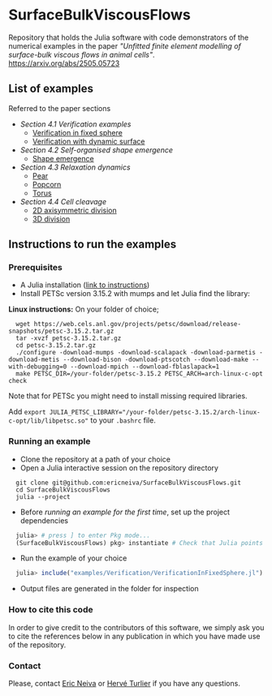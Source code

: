 # SurfaceBulkViscousFlows

Repository that holds the Julia software with code demonstrators of the numerical examples in the paper _"Unfitted finite element modelling of surface-bulk viscous flows in animal cells"_. https://arxiv.org/abs/2505.05723

## List of examples

Referred to the paper sections

- _Section 4.1 Verification examples_
  - [Verification in fixed sphere](examples/Verification/VerificationInFixedSphere.jl)
  - [Verification with dynamic surface](examples/Verification/VerificationWithDynamicSurface.jl)
- _Section 4.2 Self-organised shape emergence_
  - [Shape emergence](examples/ShapeEmergence/ShapeEmergence.jl)
- _Section 4.3 Relaxation dynamics_
  - [Pear](examples/RelaxationDynamics/Pear.jl)
  - [Popcorn](examples/RelaxationDynamics/Popcorn.jl)
  - [Torus](examples/RelaxationDynamics/Torus.jl)
- _Section 4.4 Cell cleavage_
  - [2D axisymmetric division](examples/CellCleavage/2DAxisymmetricCleavage.jl)
  - [3D division](examples/CellCleavage/3DCleavage.jl)

## Instructions to run the examples

### Prerequisites

  - A Julia installation ([link to instructions](https://julialang.org/install/))
  - Install PETSc version 3.15.2 with mumps and let Julia find the library:

**Linux instructions:** On your folder of choice;

```shell
  wget https://web.cels.anl.gov/projects/petsc/download/release-snapshots/petsc-3.15.2.tar.gz
  tar -xvzf petsc-3.15.2.tar.gz
  cd petsc-3.15.2.tar.gz
  ./configure -download-mumps -download-scalapack -download-parmetis -download-metis --download-bison -download-ptscotch --download-make --with-debugging=0 --download-mpich --download-fblaslapack=1
  make PETSC_DIR=/your-folder/petsc-3.15.2 PETSC_ARCH=arch-linux-c-opt check
```

Note that for PETSc you might need to install missing required libraries.

Add `export JULIA_PETSC_LIBRARY="/your-folder/petsc-3.15.2/arch-linux-c-opt/lib/libpetsc.so"` to your `.bashrc` file.

### Running an example

  - Clone the repository at a path of your choice
  - Open a Julia interactive session on the repository directory

```
  git clone git@github.com:ericneiva/SurfaceBulkViscousFlows.git
  cd SurfaceBulkViscousFlows
  julia --project
```

  - Before _running an example for the first time_, set up the project dependencies

```julia
  julia> # press ] to enter Pkg mode...
  (SurfaceBulkViscousFlows) pkg> instantiate # Check that Julia points to your local PETSc installation
```

  - Run the example of your choice

```julia
  julia> include("examples/Verification/VerificationInFixedSphere.jl")
```

  - Output files are generated in the folder for inspection

### How to cite this code

In order to give credit to the contributors of this software, we simply ask you to cite the references below in any publication in which you have made use of the repository.



### Contact

Please, contact [Eric Neiva](mailto:eric.neiva@college-de-france.fr) or [Hervé Turlier](mailto:herve.turlier@college-de-france.fr) if you have any questions.

